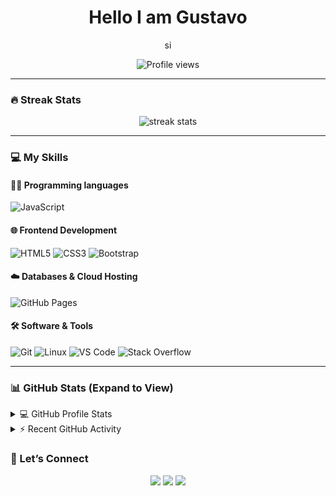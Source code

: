 <!-- Encabezado con título -->
<h1 align="center"> Hello I am Gustavo </h1>

<p align="center">
si
</p>

<p align="center">
  <img src="https://komarev.com/ghpvc/?username=Bordigon&label=Profile%20views&color=0e75b6&style=flat" alt="Profile views"/>
</p>

---

### 🔥 Streak Stats

<p align="center">
  <img src="https://github-readme-streak-stats.herokuapp.com/?user=Bordigon&theme=dark&hide_border=true" alt="streak stats"/>
</p>

---

### 💻 My Skills

#### 👨‍💻 Programming languages  
![JavaScript](https://img.shields.io/badge/JavaScript-F7DF1E?style=flat&logo=javascript&logoColor=black)

#### 🌐 Frontend Development  
![HTML5](https://img.shields.io/badge/HTML5-E34F26?style=flat&logo=html5&logoColor=white)
![CSS3](https://img.shields.io/badge/CSS3-1572B6?style=flat&logo=css3&logoColor=white)
![Bootstrap](https://img.shields.io/badge/Bootstrap-563D7C?style=flat&logo=bootstrap&logoColor=white)

#### ☁️ Databases & Cloud Hosting  
![GitHub Pages](https://img.shields.io/badge/GitHub%20Pages-222222?style=flat&logo=github&logoColor=white)


#### 🛠️ Software & Tools  
![Git](https://img.shields.io/badge/Git-F05032?style=flat&logo=git&logoColor=white)
![Linux](https://img.shields.io/badge/Linux-FCC624?style=flat&logo=linux&logoColor=black)
![VS Code](https://img.shields.io/badge/VS%20Code-007ACC?style=flat&logo=visual-studio-code&logoColor=white)
![Stack Overflow](https://img.shields.io/badge/Stack%20Overflow-FE7A16?style=flat&logo=stack-overflow&logoColor=white)

---

### 📊 GitHub Stats (Expand to View)

<details>
<summary>💻 GitHub Profile Stats</summary>

<br/>

<!-- GitHub Stats Card -->
<p align="center">
  <img src="https://github-profile-summary-cards.vercel.app/api/cards/profile-details?username=Bordigon&theme=github_dark" alt="GitHub Stats"/>
</p>

<!-- GitHub Languages -->
<p align="center">
  <img src="https://github-profile-summary-cards.vercel.app/api/cards/most-commit-language?username=Bordigon&theme=github_dark" alt="Most Used Languages"/>
</p>

</details>

<details>
<summary>⚡ Recent GitHub Activity</summary>

<br/>

<!-- GitHub Activity Graph -->
<p align="center">
  <img src="https://github-readme-activity-graph.cyclic.app/graph?username=CarolinaNFeria&theme=github-compact" alt="Activity Graph"/>
</p>

</details>

### 🤝 Let’s Connect

<p align="center">
  <a href="mailto:gistavovg@gmail.com"><img src="https://img.shields.io/badge/Email-D14836?style=flat&logo=gmail&logoColor=white"/></a>
  <a href="[https://github.com/Bordigon](https://www.linkedin.com/in/gustavo-v%C3%A1squez-g%C3%B3mez-795556316/)"><img src="https://img.shields.io/badge/LinkedIn-0077B5?style=flat&logo=linkedin&logoColor=white"/></a>
  <a href="https://www.instagram.com/4lex_2099?igsh=MTJwbmJuMTVtM2NvNQ=="><img src="https://img.shields.io/badge/Instagram-E4405F?style=flat&logo=instagram&logoColor=white"/></a>
</p>
